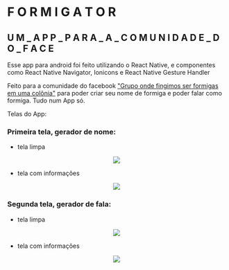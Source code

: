 # F O R M I G A T O R

## U M _  A P P _  P A R A _  A _  C O M U N I D A D E _  D O _  F A C E

Esse app para android foi feito utilizando o React Native, e componentes como React Native Navigator, Ionicons e React Native Gesture Handler

Feito para a comunidade do facebook ["Grupo onde fingimos ser formigas em uma colônia"](https://www.facebook.com/groups/formigasnacolonia) para poder criar seu nome de formiga e poder falar como formiga. Tudo num App só.

Telas do App: 

### Primeira tela, gerador de nome: 

- tela limpa
<p align="center">
<img src=https://github.com/manbbo/formigator/blob/master/imgs/Screenshot_1.jpg>
</p>

- tela com informações
<p align="center">
<img src=https://github.com/manbbo/formigator/blob/master/imgs/Screenshot_2.jpg>
</p>

### Segunda tela, gerador de fala: 

- tela limpa
<p align="center">
<img src=https://github.com/manbbo/formigator/blob/master/imgs/Screenshot_3.jpg>
</p>
  
- tela com informações
<p align="center">
<img src=https://github.com/manbbo/formigator/blob/master/imgs/Screenshot_4.jpg>
</p>